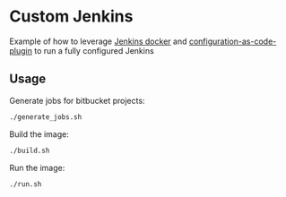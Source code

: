 # Custom Jenkins

Example of how to leverage [Jenkins docker](https://github.com/jenkinsci/docker/blob/master/README.md) and [configuration-as-code-plugin](https://github.com/jenkinsci/configuration-as-code-plugin) to run a fully configured Jenkins

## Usage

Generate jobs for bitbucket projects:
```bash
./generate_jobs.sh
```

Build the image:
```bash
./build.sh
```

Run the image:
```bash
./run.sh
```